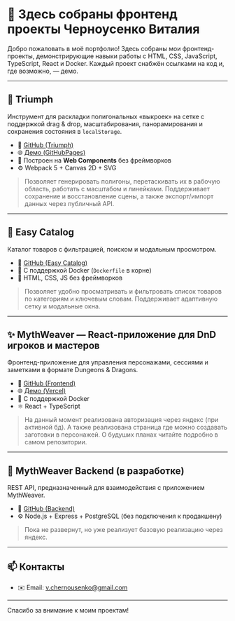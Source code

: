 # 🧩 Здесь собраны фронтенд проекты Черноусенко Виталия

Добро пожаловать в моё портфолио! Здесь собраны мои фронтенд-проекты, демонстрирующие навыки работы с HTML, CSS, JavaScript, TypeScript, React и Docker. Каждый проект снабжён ссылками на код и, где возможно, — демо.

---

## 🎯 Triumph

Инструмент для раскладки полигональных «выкроек» на сетке с поддержкой drag & drop, масштабирования, панорамирования и сохранения состояния в `localStorage`.

- 🔗 [GitHub (Triumph)](https://github.com/ColdCactus528/triumph)
- 🌐 [Демо (GitHubPages)](https://coldcactus528.github.io/Lekalo-Lab/)
- 🧩 Построен на **Web Components** без фреймворков  
- ⚙️ Webpack 5 + Canvas 2D + SVG  

> Позволяет генерировать полигоны, перетаскивать их в рабочую область, работать с масштабом и линейками. Поддерживает сохранение и восстановление сцены, а также экспорт/импорт данных через публичный API.

---

## 🛒 Easy Catalog

Каталог товаров с фильтрацией, поиском и модальным просмотром.

- 🔗 [GitHub (Easy Catalog)](https://github.com/ColdCactus528/easy-catalog)
- 🐳 С поддержкой Docker (`Dockerfile` в корне)
- 📁 HTML, CSS, JS без фреймворков

> Позволяет удобно просматривать и фильтровать список товаров по категориям и ключевым словам. Поддерживает адаптивную сетку и модальные окна.

---

## ✨ MythWeaver — React-приложение для DnD игроков и мастеров

Фронтенд-приложение для управления персонажами, сессиями и заметками в формате Dungeons & Dragons.

- 🔗 [GitHub (Frontend)](https://github.com/ColdCactus528/mythWeaver)
- 🌐 [Демо (Vercel)](https://myth-weaver-murex.vercel.app/)
- 🐳 С поддержкой Docker
- ⚛️ React + TypeScript

> На данный момент реализована авторизация через яндекс (при активной бд). А также реализована страница где можно создавать заготовки в персонажей. О будуших планах читайте подробно в самом репозитории.

---

## 🧱 MythWeaver Backend (в разработке)

REST API, предназначенный для взаимодействия с приложением MythWeaver.

- 🔗 [GitHub (Backend)](https://github.com/ColdCactus528/mythWeaver-backend)
- ⚙️ Node.js + Express + PostgreSQL (без подключения к продакшену)

> Пока не развернут, но уже реализует базовую реализацию через яндекс.

---

## 📫 Контакты

- ✉️ Email: v.chernousenko@gmail.com

---

Спасибо за внимание к моим проектам!
